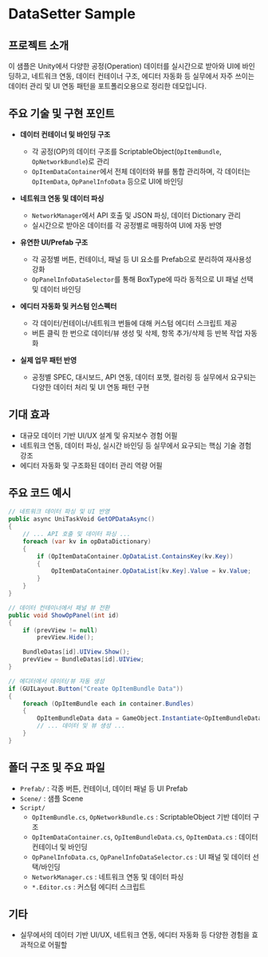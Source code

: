 # DataSetter Sample

## 프로젝트 소개
이 샘플은 Unity에서 다양한 공정(Operation) 데이터를 실시간으로 받아와 UI에 바인딩하고, 네트워크 연동, 데이터 컨테이너 구조, 에디터 자동화 등 실무에서 자주 쓰이는 데이터 관리 및 UI 연동 패턴을 포트폴리오용으로 정리한 데모입니다.

## 주요 기술 및 구현 포인트

- **데이터 컨테이너 및 바인딩 구조**
  - 각 공정(OP)의 데이터 구조를 ScriptableObject(`OpItemBundle`, `OpNetworkBundle`)로 관리
  - `OpItemDataContainer`에서 전체 데이터와 뷰를 통합 관리하며, 각 데이터는 `OpItemData`, `OpPanelInfoData` 등으로 UI에 바인딩

- **네트워크 연동 및 데이터 파싱**
  - `NetworkManager`에서 API 호출 및 JSON 파싱, 데이터 Dictionary 관리
  - 실시간으로 받아온 데이터를 각 공정별로 매핑하여 UI에 자동 반영

- **유연한 UI/Prefab 구조**
  - 각 공정별 버튼, 컨테이너, 패널 등 UI 요소를 Prefab으로 분리하여 재사용성 강화
  - `OpPanelInfoDataSelector`를 통해 BoxType에 따라 동적으로 UI 패널 선택 및 데이터 바인딩

- **에디터 자동화 및 커스텀 인스펙터**
  - 각 데이터/컨테이너/네트워크 번들에 대해 커스텀 에디터 스크립트 제공
  - 버튼 클릭 한 번으로 데이터/뷰 생성 및 삭제, 항목 추가/삭제 등 반복 작업 자동화

- **실제 업무 패턴 반영**
  - 공정별 SPEC, 대시보드, API 연동, 데이터 포맷, 컬러링 등 실무에서 요구되는 다양한 데이터 처리 및 UI 연동 패턴 구현

## 기대 효과

- 대규모 데이터 기반 UI/UX 설계 및 유지보수 경험 어필
- 네트워크 연동, 데이터 파싱, 실시간 바인딩 등 실무에서 요구되는 핵심 기술 경험 강조
- 에디터 자동화 및 구조화된 데이터 관리 역량 어필

## 주요 코드 예시

```csharp
// 네트워크 데이터 파싱 및 UI 반영
public async UniTaskVoid GetOPDataAsync()
{
    // ... API 호출 및 데이터 파싱 ...
    foreach (var kv in opDataDictionary)
    {
        if (OpItemDataContainer.OpDataList.ContainsKey(kv.Key))
        {
            OpItemDataContainer.OpDataList[kv.Key].Value = kv.Value;
        }
    }
}
```

```csharp
// 데이터 컨테이너에서 패널 뷰 전환
public void ShowOpPanel(int id)
{
    if (prevView != null)
        prevView.Hide();

    BundleDatas[id].UIView.Show();
    prevView = BundleDatas[id].UIView;
}
```

```csharp
// 에디터에서 데이터/뷰 자동 생성
if (GUILayout.Button("Create OpItemBundle Data"))
{
    foreach (OpItemBundle each in container.Bundles)
    {
        OpItemBundleData data = GameObject.Instantiate<OpItemBundleData>(container.BundlePrefab, ...);
        // ... 데이터 및 뷰 생성 ...
    }
}
```

## 폴더 구조 및 주요 파일

- `Prefab/` : 각종 버튼, 컨테이너, 데이터 패널 등 UI Prefab
- `Scene/` : 샘플 Scene
- `Script/`
  - `OpItemBundle.cs`, `OpNetworkBundle.cs` : ScriptableObject 기반 데이터 구조
  - `OpItemDataContainer.cs`, `OpItemBundleData.cs`, `OpItemData.cs` : 데이터 컨테이너 및 바인딩
  - `OpPanelInfoData.cs`, `OpPanelInfoDataSelector.cs` : UI 패널 및 데이터 선택/바인딩
  - `NetworkManager.cs` : 네트워크 연동 및 데이터 파싱
  - `*.Editor.cs` : 커스텀 에디터 스크립트

## 기타

- 실무에서의 데이터 기반 UI/UX, 네트워크 연동, 에디터 자동화 등 다양한 경험을 효과적으로 어필할